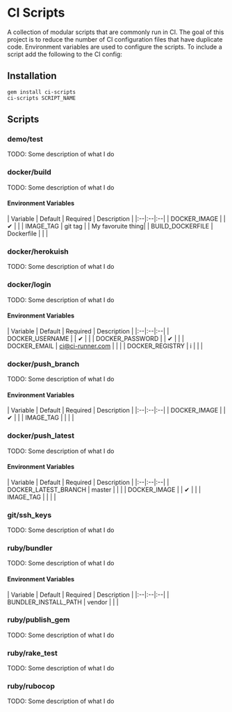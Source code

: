 # CI Scripts

A collection of modular scripts that are commonly run in CI. The goal of this project is to reduce the number of CI configuration files that have duplicate code. Environment variables are used to configure the scripts. To include a script add the following to the CI config:

## Installation
```
gem install ci-scripts
ci-scripts SCRIPT_NAME
```

## Scripts

### demo/test
TODO: Some description of what I do

### docker/build
TODO: Some description of what I do

#### Environment Variables
| Variable | Default | Required | Description |
|:--|:--|:--|
| DOCKER_IMAGE |  | ✔ | |
| IMAGE_TAG | git tag |  | My favoruite thing|
| BUILD_DOCKERFILE | Dockerfile |  | |

### docker/herokuish
TODO: Some description of what I do

### docker/login
TODO: Some description of what I do

#### Environment Variables
| Variable | Default | Required | Description |
|:--|:--|:--|
| DOCKER_USERNAME |  | ✔ | |
| DOCKER_PASSWORD |  | ✔ | |
| DOCKER_EMAIL | ci@ci-runner.com |  | |
| DOCKER_REGISTRY | i |  | |

### docker/push_branch
TODO: Some description of what I do

#### Environment Variables
| Variable | Default | Required | Description |
|:--|:--|:--|
| DOCKER_IMAGE |  | ✔ | |
| IMAGE_TAG |  |  | |

### docker/push_latest
TODO: Some description of what I do

#### Environment Variables
| Variable | Default | Required | Description |
|:--|:--|:--|
| DOCKER_LATEST_BRANCH | master |  | |
| DOCKER_IMAGE |  | ✔ | |
| IMAGE_TAG |  |  | |

### git/ssh_keys
TODO: Some description of what I do

### ruby/bundler
TODO: Some description of what I do

#### Environment Variables
| Variable | Default | Required | Description |
|:--|:--|:--|
| BUNDLER_INSTALL_PATH | vendor |  | |

### ruby/publish_gem
TODO: Some description of what I do

### ruby/rake_test
TODO: Some description of what I do

### ruby/rubocop
TODO: Some description of what I do

